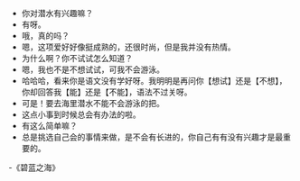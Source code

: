 
- 你对潜水有兴趣嘛？
- 有呀。
- 哦，真的吗？
- 嗯，这项爱好好像挺成熟的，还很时尚，但是我并没有热情。
- 为什么啊？你不试试怎么知道？
- 嗯，我也不是不想试试，可我不会游泳。
- 哈哈哈，看来你是语文没有学好呀。我明明是再问你【想试】还是【不想】，你却回答我【能】还是【不能】，语法不过关呀。
- 可是！要去海里潜水不能不会游泳的把。
- 这点小事到时候总会有办法的啦。
- 有这么简单嘛？
- 总是挑选自己会的事情来做，是不会有长进的，你自己有有没有兴趣才是最重要的。

-《碧蓝之海》
